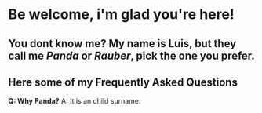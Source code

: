 # Be welcome, i'm glad you're here!
## You dont know me? My name is Luis, but they call me _Panda_ or _Rauber_, pick the one you prefer.
## Here some of my Frequently Asked Questions
**Q: Why Panda?**
A: It is an child surname.
